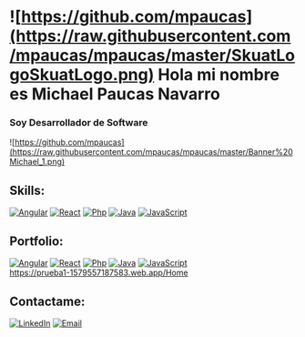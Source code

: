 # ![https://github.com/mpaucas](https://raw.githubusercontent.com/mpaucas/mpaucas/master/SkuatLogoSkuatLogo.png) Hola mi nombre es Michael Paucas Navarro
### Soy Desarrollador de Software
![https://github.com/mpaucas](https://raw.githubusercontent.com/mpaucas/mpaucas/master/Banner%20Michael_1.png)

## Skills:
[![Angular](https://img.shields.io/badge/Angular-FFCA28?style=for-the-badge&logo=angular&logoColor=white&labelColor=101010)]()
[![React](https://img.shields.io/badge/React.js-999999?style=for-the-badge&logo=react&logoColor=white&labelColor=101010)]()
[![Php](https://img.shields.io/badge/Php-FA7343?style=for-the-badge&logo=php&logoColor=white&labelColor=101010)]()
[![Java](https://img.shields.io/badge/Java-007396?style=for-the-badge&logo=java&logoColor=white&labelColor=101010)]()
[![JavaScript](https://img.shields.io/badge/JavaScript-F7DF1E?style=for-the-badge&logo=javascript&logoColor=white&labelColor=101010)]()
</br>

## Portfolio:
[![Angular](https://img.shields.io/badge/Angular-FFCA28?style=for-the-badge&logo=angular&logoColor=white&labelColor=101010)]()
[![React](https://img.shields.io/badge/React.js-999999?style=for-the-badge&logo=react&logoColor=white&labelColor=101010)]()
[![Php](https://img.shields.io/badge/Php-FA7343?style=for-the-badge&logo=php&logoColor=white&labelColor=101010)]()
[![Java](https://img.shields.io/badge/Java-007396?style=for-the-badge&logo=java&logoColor=white&labelColor=101010)]()
[![JavaScript](https://img.shields.io/badge/JavaScript-F7DF1E?style=for-the-badge&logo=javascript&logoColor=white&labelColor=101010)]()
</br>
https://prueba1-1579557187583.web.app/Home
</br>

## Contactame:
[![LinkedIn](https://img.shields.io/badge/LinkedIn-Michael_Paucas-0077B5?style=for-the-badge&logo=linkedin&logoColor=white&labelColor=101010)](https://www.linkedin.com/in/michael-paucas-895695192/)
[![Email](https://img.shields.io/badge/mpaucas@gmail.com-mi_correo_personal-D14836?style=for-the-badge&logo=gmail&logoColor=white&labelColor=101010)](mailto:mpaucas@gmail.com)
</br>
